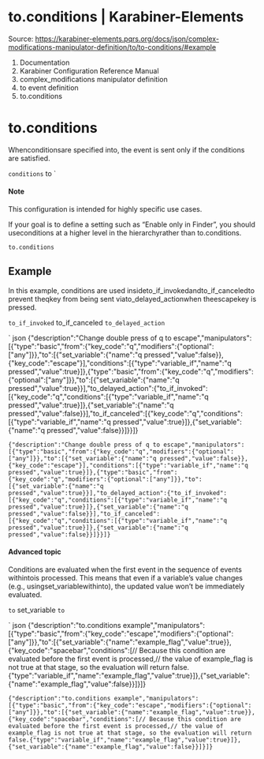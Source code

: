 # to.conditions | Karabiner-Elements

Source: https://karabiner-elements.pqrs.org/docs/json/complex-modifications-manipulator-definition/to/to-conditions/#example

1. Documentation
1. Karabiner Configuration Reference Manual
1. complex_modifications manipulator definition
1. to event definition
1. to.conditions

# to.conditions

Whenconditionsare specified into, the event is sent only if the conditions are satisfied.

` conditions ` to `
#### Note

This configuration is intended for highly specific use cases.

If your goal is to define a setting such as “Enable only in Finder”, you should useconditions at a higher level in the hierarchyrather than to.conditions.

` to.conditions `
## Example

In this example, conditions are used insideto_if_invokedandto_if_canceledto prevent theqkey from being sent viato_delayed_actionwhen theescapekey is pressed.

` to_if_invoked ` to_if_canceled ` to_delayed_action `

` json
{"description":"Change double press of q to escape","manipulators":[{"type":"basic","from":{"key_code":"q","modifiers":{"optional":["any"]}},"to":[{"set_variable":{"name":"q pressed","value":false}},{"key_code":"escape"}],"conditions":[{"type":"variable_if","name":"q pressed","value":true}]},{"type":"basic","from":{"key_code":"q","modifiers":{"optional":["any"]}},"to":[{"set_variable":{"name":"q pressed","value":true}}],"to_delayed_action":{"to_if_invoked":[{"key_code":"q","conditions":[{"type":"variable_if","name":"q pressed","value":true}]},{"set_variable":{"name":"q pressed","value":false}}],"to_if_canceled":[{"key_code":"q","conditions":[{"type":"variable_if","name":"q pressed","value":true}]},{"set_variable":{"name":"q pressed","value":false}}]}}]}

`{"description":"Change double press of q to escape","manipulators":[{"type":"basic","from":{"key_code":"q","modifiers":{"optional":["any"]}},"to":[{"set_variable":{"name":"q pressed","value":false}},{"key_code":"escape"}],"conditions":[{"type":"variable_if","name":"q pressed","value":true}]},{"type":"basic","from":{"key_code":"q","modifiers":{"optional":["any"]}},"to":[{"set_variable":{"name":"q pressed","value":true}}],"to_delayed_action":{"to_if_invoked":[{"key_code":"q","conditions":[{"type":"variable_if","name":"q pressed","value":true}]},{"set_variable":{"name":"q pressed","value":false}}],"to_if_canceled":[{"key_code":"q","conditions":[{"type":"variable_if","name":"q pressed","value":true}]},{"set_variable":{"name":"q pressed","value":false}}]}}]}`
#### Advanced topic

Conditions are evaluated when the first event in the sequence of events withintois processed.
This means that even if a variable’s value changes (e.g., usingset_variablewithinto), the updated value won’t be immediately evaluated.

` to ` set_variable ` to `

` json
{"description":"to.conditions example","manipulators":[{"type":"basic","from":{"key_code":"escape","modifiers":{"optional":["any"]}},"to":[{"set_variable":{"name":"example_flag","value":true}},{"key_code":"spacebar","conditions":[// Because this condition are evaluated before the first event is processed,// the value of example_flag is not true at that stage, so the evaluation will return false.{"type":"variable_if","name":"example_flag","value":true}]},{"set_variable":{"name":"example_flag","value":false}}]}]}

`{"description":"to.conditions example","manipulators":[{"type":"basic","from":{"key_code":"escape","modifiers":{"optional":["any"]}},"to":[{"set_variable":{"name":"example_flag","value":true}},{"key_code":"spacebar","conditions":[// Because this condition are evaluated before the first event is processed,// the value of example_flag is not true at that stage, so the evaluation will return false.{"type":"variable_if","name":"example_flag","value":true}]},{"set_variable":{"name":"example_flag","value":false}}]}]}`